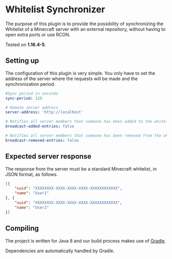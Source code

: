 # Whitelist Synchronizer

The purpose of this plugin is to provide the possibility of synchronizing 
the Whitelist of a Minecraft server with an external repository, without 
having to open extra ports or use RCON.

Tested on **1.16.4-5**.

Setting up
----------

The configuration of this plugin is very simple. You only have to set the 
address of the server where the requests will be made and the synchronization 
period.

``` YAML
#Sync period in seconds
sync-period: 120

# Remote server address
server-address: 'http://localhost'

# Notifies all server members that someone has been added to the whitelist
broadcast-added-entries: false

# Notifies all server members that someone has been removed from the whitelist
broadcast-removed-entries: false
```

Expected server response
------------------------

The response from the server must be a standard Minecraft whitelist, in JSON format, as follows.

``` JSON
[{
    "uuid": "XXXXXXXX-XXXX-XXXX-XXXX-XXXXXXXXXXXX",
    "name": "User1"
}, {
    "uuid": "XXXXXXXX-XXXX-XXXX-XXXX-XXXXXXXXXXXX",
    "name": "User2"
}]
```

Compiling
---------

The project is written for Java 8 and our build process makes use of
[Gradle](http://gradle.org).

Dependencies are automatically handled by Gradle.
